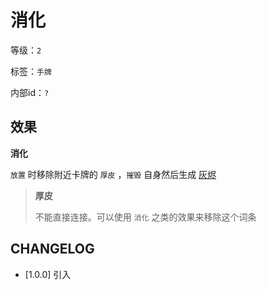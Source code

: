 # 消化

等级：`2`

标签：`手牌`

内部id：`?`

## 效果

**消化**

`放置` 时移除附近卡牌的 `厚皮` ，`摧毁` 自身然后生成 [灰烬](灰烬.md)

> **厚皮**
>
> 不能直接连接。可以使用 `消化` 之类的效果来移除这个词条

## CHANGELOG

- [1.0.0] 引入

